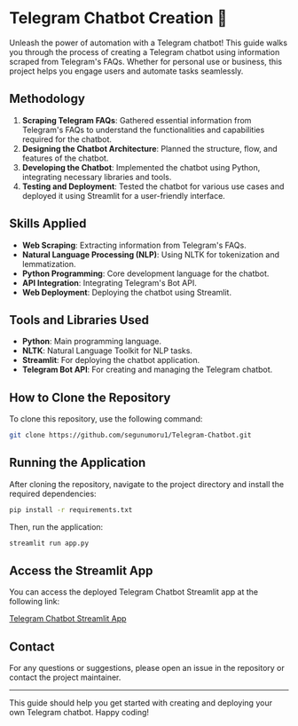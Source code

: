 # Telegram Chatbot Creation 🤖

Unleash the power of automation with a Telegram chatbot! This guide walks you through the process of creating a Telegram chatbot using information scraped from Telegram's FAQs. Whether for personal use or business, this project helps you engage users and automate tasks seamlessly.

## Methodology

1. **Scraping Telegram FAQs**: Gathered essential information from Telegram's FAQs to understand the functionalities and capabilities required for the chatbot.
2. **Designing the Chatbot Architecture**: Planned the structure, flow, and features of the chatbot.
3. **Developing the Chatbot**: Implemented the chatbot using Python, integrating necessary libraries and tools.
4. **Testing and Deployment**: Tested the chatbot for various use cases and deployed it using Streamlit for a user-friendly interface.

## Skills Applied

- **Web Scraping**: Extracting information from Telegram's FAQs.
- **Natural Language Processing (NLP)**: Using NLTK for tokenization and lemmatization.
- **Python Programming**: Core development language for the chatbot.
- **API Integration**: Integrating Telegram's Bot API.
- **Web Deployment**: Deploying the chatbot using Streamlit.

## Tools and Libraries Used

- **Python**: Main programming language.
- **NLTK**: Natural Language Toolkit for NLP tasks.
- **Streamlit**: For deploying the chatbot application.
- **Telegram Bot API**: For creating and managing the Telegram chatbot.


## How to Clone the Repository

To clone this repository, use the following command:

```bash
git clone https://github.com/segunumoru1/Telegram-Chatbot.git
```

## Running the Application

After cloning the repository, navigate to the project directory and install the required dependencies:

```bash
pip install -r requirements.txt
```

Then, run the application:

```bash
streamlit run app.py
```

## Access the Streamlit App

You can access the deployed Telegram Chatbot Streamlit app at the following link:

[Telegram Chatbot Streamlit App](https://segunumoru1-telegram-chatbot-app-hydw14.streamlit.app/)



## Contact

For any questions or suggestions, please open an issue in the repository or contact the project maintainer.

---

This guide should help you get started with creating and deploying your own Telegram chatbot. Happy coding!
